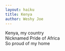 ```yaml
---
layout: haiku
title: Kenya
author: Weshy Joe
---
```


Kenya, my country<br>
Nicknamed Pride of Africa<br>
So proud of my home<br>
